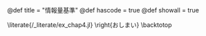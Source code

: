 @def title = "情報量基準"
@def hascode = true 
@def showall = true

\literate{/_literate/ex_chap4.jl}
\right{おしまい}
\backtotop